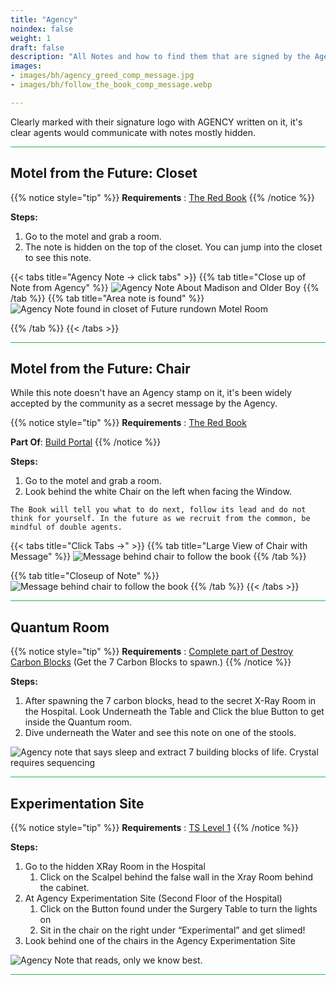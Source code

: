 ```yaml
---
title: "Agency"
noindex: false
weight: 1
draft: false
description: "All Notes and how to find them that are signed by the Agency."
images: 
- images/bh/agency_greed_comp_message.jpg
- images/bh/follow_the_book_comp_message.webp

---
```


Clearly marked with their signature logo with AGENCY written on it, it's clear agents would communicate with notes mostly hidden.

<hr style="background-color: #28b44c" size=8>

## Motel from the Future: Closet

{{% notice style="tip" %}}
**Requirements** : [The Red Book](/lore/special_tools/the_red_book)
{{% /notice %}}

**Steps:**

1. Go to the motel and grab a room.
2. The note is hidden on the top of the closet. You can jump into the closet to see this note.


{{< tabs title="Agency Note -> click tabs" >}}
{{% tab title="Close up of Note from Agency" %}}
![Agency Note About Madison and Older Boy](/images/bh/agency_note_in_future_motel_room_closeup.webp?width=400px) 
{{% /tab %}}
{{% tab title="Area note is found" %}}
![Agency Note found in closet of Future rundown Motel Room](/images/bh/agency_note_in_future_motel.webp) 

{{% /tab %}}
{{< /tabs >}}


<hr style="background-color: #28b44c" size=8>

## Motel from the Future: Chair

While this note doesn't have an Agency stamp on it, it's been widely accepted by the community as a secret message by the Agency.

{{% notice style="tip" %}}
**Requirements** : [The Red Book](/lore/special_tools/the_red_book)

**Part Of**: [Build Portal](/lore/quests/build_portal)
{{% /notice %}}

**Steps:**

1. Go to the motel and grab a room.
2. Look behind the white Chair on the left when facing the Window.

```
The Book will tell you what to do next, follow its lead and do not think for yourself. In the future as we recruit from the common, be mindful of double agents.
```

{{< tabs title="Click Tabs ->" >}}
{{% tab title="Large View of Chair with Message" %}}
![Message behind chair to follow the book](/images/bh/note_behind_chair_in_rundown_motel_room_from_future.webp) 
{{% /tab %}}

{{% tab title="Closeup of Note" %}}
![Message behind chair to follow the book](/images/bh/note_behind_chair_in_rundown_motel_room_from_future_closeup.webp) 
{{% /tab %}}
{{< /tabs >}}


<hr style="background-color: #28b44c" size=8>

## Quantum Room

{{% notice style="tip" %}}
**Requirements** : [Complete part of Destroy Carbon Blocks](/lore/quests/destroy_carbon_blocks) (Get the 7 Carbon Blocks to spawn.)
{{% /notice %}}

**Steps:**

1. After spawning the 7 carbon blocks, head to the secret X-Ray Room in the Hospital. Look Underneath the Table and Click the blue Button to get inside the Quantum room. 
2. Dive underneath the Water and see this note on one of the stools.

![Agency note that says sleep and extract 7 building blocks of life. Crystal requires sequencing](/images/bh/carbon-block-note.jpg) 

<hr style="background-color: #28b44c" size=8>

## Experimentation Site

{{% notice style="tip" %}}
**Requirements** : [TS Level 1](/lore/special_tools/ts_lvl1)
{{% /notice %}}

**Steps:**

1. Go to the hidden XRay Room in the Hospital
	1. Click on the Scalpel behind the false wall in the Xray Room behind the cabinet. 
1. At Agency Experimentation Site (Second Floor of the Hospital)
	1. Click on the Button found under the Surgery Table to turn the lights on
	2. Sit in the chair on the right under “Experimental” and get slimed!
1. Look behind one of the chairs in the Agency Experimentation Site

![Agency Note that reads, only we know best.](/images/bh/get-slimed-note.jpg) 

<hr style="background-color: #28b44c" size=8>

